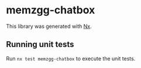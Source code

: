 # memzgg-chatbox

This library was generated with [Nx](https://nx.dev).

## Running unit tests

Run `nx test memzgg-chatbox` to execute the unit tests.

